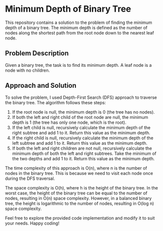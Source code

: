 # Minimum Depth of Binary Tree

This repository contains a solution to the problem of finding the minimum depth of a binary tree. The minimum depth is defined as the number of nodes along the shortest path from the root node down to the nearest leaf node.

## Problem Description

Given a binary tree, the task is to find its minimum depth. A leaf node is a node with no children.

## Approach and Solution

To solve the problem, I used Depth-First Search (DFS) approach to traverse the binary tree. The algorithm follows these steps:

1. If the root node is null, the minimum depth is 0 (the tree has no nodes).
2. If both the left and right child of the root node are null, the minimum depth is 1 (the tree has only one node, which is the root).
3. If the left child is null, recursively calculate the minimum depth of the right subtree and add 1 to it. Return this value as the minimum depth.
4. If the right child is null, recursively calculate the minimum depth of the left subtree and add 1 to it. Return this value as the minimum depth.
5. If both the left and right children are not null, recursively calculate the minimum depth of both the left and right subtrees. Take the minimum of the two depths and add 1 to it. Return this value as the minimum depth.

The time complexity of this approach is O(n), where n is the number of nodes in the binary tree. This is because we need to visit each node once during the DFS traversal.

The space complexity is O(h), where h is the height of the binary tree. In the worst case, the height of the binary tree can be equal to the number of nodes, resulting in O(n) space complexity. However, in a balanced binary tree, the height is logarithmic to the number of nodes, resulting in O(log n) space complexity.

Feel free to explore the provided code implementation and modify it to suit your needs. Happy coding!
